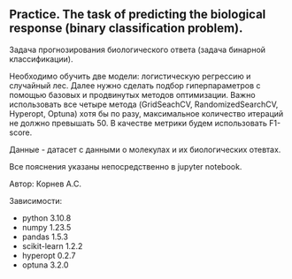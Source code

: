 ## Practice. The task of predicting the biological response (binary classification problem).

Задача прогнозирования биологического ответа (задача бинарной классификации).

Необходимо обучить две модели: логистическую регрессию и случайный лес. Далее нужно сделать подбор гиперпараметров с помощью базовых и продвинутых методов оптимизации. Важно использовать все четыре метода (GridSeachCV, RandomizedSearchCV, Hyperopt, Optuna) хотя бы по разу, максимальное количество итераций не должно превышать 50.
В качестве метрики будем использовать F1-score.

Данные - датасет с данными о молекулах и их биологических отевтах.

Все пояснения указаны непосредственно в jupyter notebook.

Автор: Корнев А.С.

Зависимости:
- python 3.10.8
- numpy 1.23.5
- pandas 1.5.3
- scikit-learn 1.2.2
- hyperopt 0.2.7
- optuna 3.2.0
